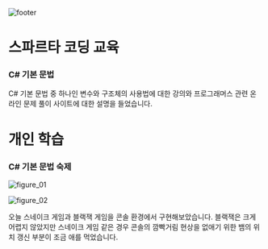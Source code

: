 ![footer](../.resources/footer/33.png)

# 스파르타 코딩 교육

### C# 기본 문법

C# 기본 문법 중 하나인 변수와 구조체의 사용법에 대한 강의와 프로그래머스 관련 온라인 문제 풀이 사이트에 대한 설명을 들었습니다.

# 개인 학습

### C# 기본 문법 숙제

![figure_01](../.resources/2025_07_08_01.png)

![figure_02](../.resources/2025_07_08_02.png)

오늘 스네이크 게임과 블랙잭 게임을 콘솔 환경에서 구현해보았습니다. 블랙잭은 크게 어렵지 않았지만 스네이크 게임 같은 경우 콘솔의 깜빡거림 현상을 없애기 위한 뱀의 위치 갱신 부분이 조금 애를 먹었습니다. 
